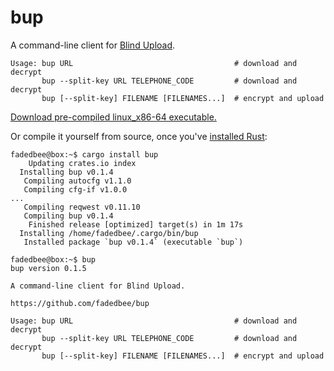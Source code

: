 # bup
A command-line client for [Blind Upload](https://www.blindupload.org/about.html).
```
Usage: bup URL                                    # download and decrypt
       bup --split-key URL TELEPHONE_CODE         # download and decrypt
       bup [--split-key] FILENAME [FILENAMES...]  # encrypt and upload
```
[Download pre-compiled linux_x86-64 executable.](https://github.com/fadedbee/bup/blob/main/linux_x86-64_executable/bup)

Or compile it yourself from source, once you've [installed Rust](https://www.rust-lang.org/tools/install):
```
fadedbee@box:~$ cargo install bup
    Updating crates.io index
  Installing bup v0.1.4
   Compiling autocfg v1.1.0
   Compiling cfg-if v1.0.0
...
   Compiling reqwest v0.11.10
   Compiling bup v0.1.4
    Finished release [optimized] target(s) in 1m 17s
  Installing /home/fadedbee/.cargo/bin/bup
   Installed package `bup v0.1.4` (executable `bup`)

fadedbee@box:~$ bup
bup version 0.1.5

A command-line client for Blind Upload.

https://github.com/fadedbee/bup

Usage: bup URL                                    # download and decrypt
       bup --split-key URL TELEPHONE_CODE         # download and decrypt
       bup [--split-key] FILENAME [FILENAMES...]  # encrypt and upload
```

